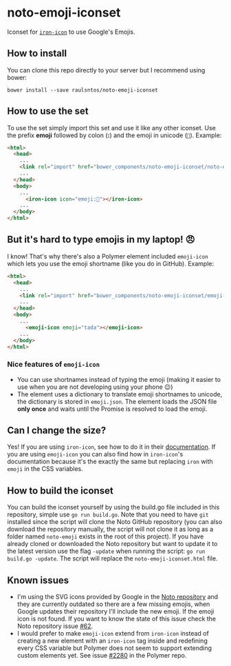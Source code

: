# noto-emoji-iconset

Iconset for [`iron-icon`](https://elements.polymer-project.org/elements/iron-icon) to use Google's Emojis.

## How to install
You can clone this repo directly to your server but I recommend using bower:

`bower install --save raulsntos/noto-emoji-iconset`

## How to use the set
To use the set simply import this set and use it like any other iconset. Use the prefix **emoji** followed by colon (**:**) and the emoji in unicode (`🎉`). Example:
```html
<html>
  <head>
    ...
    <link rel="import" href="bower_components/noto-emoji-iconset/noto-emoji-iconset.html">
    ...
  </head>
  <body>
    ...
      <iron-icon icon="emoji:🎉"></iron-icon>
    ...
  </body>
</html>
```

## But it's hard to type emojis in my laptop! :angry:
I know! That's why there's also a Polymer element included `emoji-icon` which lets you use the emoji shortname (like you do in GitHub). Example:
```html
<html>
  <head>
    ...
    <link rel="import" href="bower_components/noto-emoji-iconset/emoji-icon.html">
    ...
  </head>
  <body>
    ...
      <emoji-icon emoji="tada"></emoji-icon>
    ...
  </body>
</html>
```

### Nice features of `emoji-icon`
- You can use shortnames instead of typing the emoji (making it easier to use when you are not developing using your phone :wink:)
- The element uses a dictionary to translate emoji shortnames to unicode, the dictionary is stored in `emoji.json`. The element loads the JSON file **only once** and waits until the Promise is resolved to load the emoji.

## Can I change the size?
Yes! If you are using `iron-icon`, see how to do it in their [documentation](https://elements.polymer-project.org/elements/iron-icon#styling). If you are using `emoji-icon` you can also find how in `iron-icon`'s documentation because it's the exactly the same but replacing `iron` with `emoji` in the CSS variables.

## How to build the iconset
You can build the iconset yourself by using the build.go file included in this repository, simple use `go run build.go`. Note that you need to have `git` installed since the script will clone the Noto GitHub repository (you can also download the repository manually, the script will not clone it as long as a folder named `noto-emoji` exists in the root of this project). If you have already cloned or downloaded the Noto repository but want to update it to the latest version use the flag `-update` when running the script: `go run build.go -update`. The script will replace the `noto-emoji-iconset.html` file.

## Known issues
- I'm using the SVG icons provided by Google in the [Noto repository](https://github.com/googlei18n/noto-emoji) and they are currently outdated so there are a few missing emojis, when Google updates their repository I'll include the new emoji. If the emoji icon is not found. If you want to know the state of this issue check the Noto repository issue [#62](https://github.com/googlei18n/noto-emoji/issues/62).
- I would prefer to make `emoji-icon` extend from `iron-icon` instead of creating a new element with an `iron-icon` tag inside and redefining every CSS variable but Polymer does not seem to support extending custom elements yet. See issue [#2280](https://github.com/Polymer/polymer/issues/2280) in the Polymer repo.
